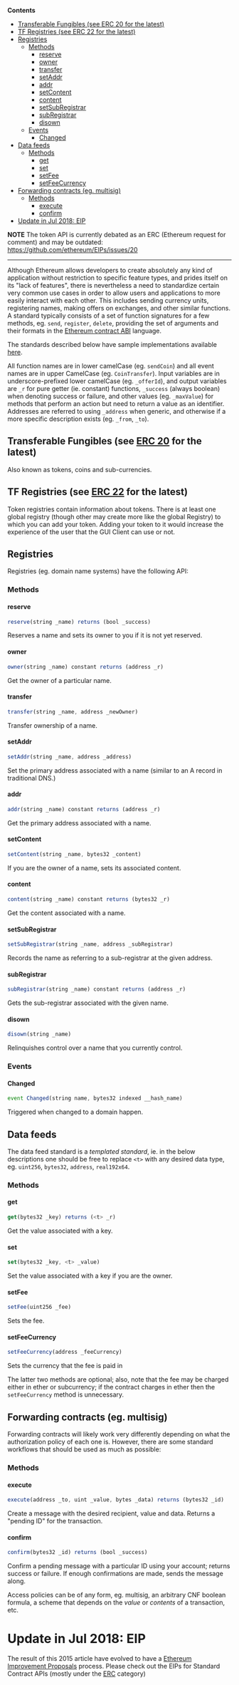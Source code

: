 <!-- START doctoc generated TOC please keep comment here to allow auto update -->
<!-- DON'T EDIT THIS SECTION, INSTEAD RE-RUN doctoc TO UPDATE -->
**Contents**

  - [Transferable Fungibles (see ERC 20 for the latest)](#transferable-fungibles-see-erc-20-for-the-latest)
  - [TF Registries (see ERC 22 for the latest)](#tf-registries-see-erc-22-for-the-latest)
  - [Registries](#registries)
    - [Methods](#methods)
      - [reserve](#reserve)
      - [owner](#owner)
      - [transfer](#transfer)
      - [setAddr](#setaddr)
      - [addr](#addr)
      - [setContent](#setcontent)
      - [content](#content)
      - [setSubRegistrar](#setsubregistrar)
      - [subRegistrar](#subregistrar)
      - [disown](#disown)
    - [Events](#events)
      - [Changed](#changed)
  - [Data feeds](#data-feeds)
    - [Methods](#methods-1)
      - [get](#get)
      - [set](#set)
      - [setFee](#setfee)
      - [setFeeCurrency](#setfeecurrency)
  - [Forwarding contracts (eg. multisig)](#forwarding-contracts-eg-multisig)
    - [Methods](#methods-2)
      - [execute](#execute)
      - [confirm](#confirm)
- [Update in Jul 2018: EIP](#update-in-jul-2018-eip)

<!-- END doctoc generated TOC please keep comment here to allow auto update -->

**NOTE** The token API is currently debated as an ERC (Ethereum request for comment) and may be outdated: https://github.com/ethereum/EIPs/issues/20

***

Although Ethereum allows developers to create absolutely any kind of application without restriction to specific feature types, and prides itself on its "lack of features", there is nevertheless a need to standardize certain very common use cases in order to allow users and applications to more easily interact with each other. This includes sending currency units, registering names, making offers on exchanges, and other similar functions. A standard typically consists of a set of function signatures for a few methods, eg. `send`, `register`, `delete`, providing the set of arguments and their formats in the [Ethereum contract ABI](https://github.com/ethereum/wiki/wiki/Ethereum-Contract-ABI) language.

The standards described below have sample implementations available [here](https://github.com/ethereum/dapp-bin/tree/master/standardized_contract_apis).

All function names are in lower camelCase (eg. `sendCoin`) and all event names are in upper CamelCase (eg. `CoinTransfer`). Input variables are in underscore-prefixed lower camelCase (eg. `_offerId`), and output variables are `_r` for pure getter (ie. constant) functions, `_success` (always boolean) when denoting success or failure, and other values (eg. `_maxValue`) for methods that perform an action but need to return a value as an identifier. Addresses are referred to using `_address` when generic, and otherwise if a more specific description exists (eg. `_from`, `_to`).

## Transferable Fungibles (see [ERC 20](https://github.com/ethereum/EIPs/issues/20) for the latest)

Also known as tokens, coins and sub-currencies.


## TF Registries (see [ERC 22](https://github.com/ethereum/EIPs/issues/22) for the latest)

Token registries contain information about tokens. There is at least one global registry (though other may create more like the global Registry) to which you can add your token. Adding your token to it would increase the experience of the user that the GUI Client can use or not.

## Registries

Registries (eg. domain name systems) have the following API:

### Methods
#### reserve

```js
reserve(string _name) returns (bool _success)
```
Reserves a name and sets its owner to you if it is not yet reserved.

#### owner

```js
owner(string _name) constant returns (address _r)
```
Get the owner of a particular name.

#### transfer

```js
transfer(string _name, address _newOwner)
```
Transfer ownership of a name.

#### setAddr

```js
setAddr(string _name, address _address)
```

Set the primary address associated with a name (similar to an A record in traditional DNS.)

#### addr

```js
addr(string _name) constant returns (address _r)
```
Get the primary address associated with a name.

#### setContent

```js
setContent(string _name, bytes32 _content)
```

If you are the owner of a name, sets its associated content.

#### content

```js
content(string _name) constant returns (bytes32 _r)
```

Get the content associated with a name.

#### setSubRegistrar

```js
setSubRegistrar(string _name, address _subRegistrar)
```

Records the name as referring to a sub-registrar at the given address.

#### subRegistrar

```js
subRegistrar(string _name) constant returns (address _r)
```
Gets the sub-registrar associated with the given name.

#### disown

```js
disown(string _name)
```

Relinquishes control over a name that you currently control.

### Events

#### Changed

```js
event Changed(string name, bytes32 indexed __hash_name)
````

Triggered when changed to a domain happen.


## Data feeds

The data feed standard is a _templated standard_, ie. in the below descriptions one should be free to replace `<t>` with any desired data type, eg. `uint256`, `bytes32`, `address`, `real192x64`.

### Methods
#### get

```js
get(bytes32 _key) returns (<t> _r)
```

Get the value associated with a key.

#### set

```js
set(bytes32 _key, <t> _value)
```

Set the value associated with a key if you are the owner.

#### setFee

```js
setFee(uint256 _fee)
```

Sets the fee.

#### setFeeCurrency

```js
setFeeCurrency(address _feeCurrency)
```

Sets the currency that the fee is paid in

The latter two methods are optional; also, note that the fee may be charged either in ether or subcurrency; if the contract charges in ether then the `setFeeCurrency` method is unnecessary.


## Forwarding contracts (eg. multisig)

Forwarding contracts will likely work very differently depending on what the authorization policy of each one is. However, there are some standard workflows that should be used as much as possible:

### Methods
#### execute

```js
execute(address _to, uint _value, bytes _data) returns (bytes32 _id)
```

Create a message with the desired recipient, value and data. Returns a "pending ID" for the transaction.

#### confirm

```js
confirm(bytes32 _id) returns (bool _success)
```

Confirm a pending message with a particular ID using your account; returns success or failure. If enough confirmations are made, sends the message along.

Access policies can be of any form, eg. multisig, an arbitrary CNF boolean formula, a scheme that depends on the _value_ or _contents_ of a transaction, etc.

# Update in Jul 2018: EIP

The result of this 2015 article have evolved to have a [Ethereum Improvement Proposals](https://eips.ethereum.org/) process. Please check out the EIPs for Standard Contract APIs (mostly under the [ERC](https://eips.ethereum.org/erc) category)
